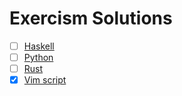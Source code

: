 # Exercism Solutions
- [ ] [Haskell](https://github.com/fruit-in/exercism-solution/tree/hs/haskell)
- [ ] [Python](https://github.com/fruit-in/exercism-solution/tree/py/python)
- [ ] [Rust](https://github.com/fruit-in/exercism-solution/tree/rs/rust)
- [x] [Vim script](vimscript/README.md#exercism-vim-script-solutions)
